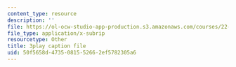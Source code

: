 ```yaml
---
content_type: resource
description: ''
file: https://ol-ocw-studio-app-production.s3.amazonaws.com/courses/22-01-introduction-to-nuclear-engineering-and-ionizing-radiation-fall-2016/50f5658d4735081552662ef5782305a6_RW2DPHAoXiQ.srt
file_type: application/x-subrip
resourcetype: Other
title: 3play caption file
uid: 50f5658d-4735-0815-5266-2ef5782305a6
---
```


